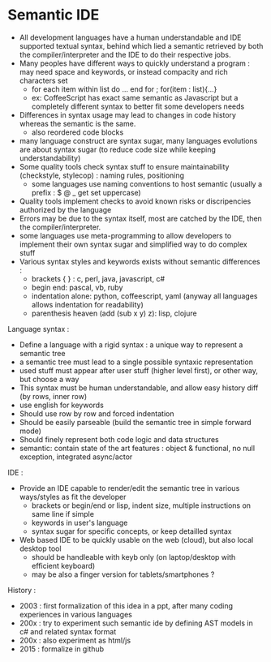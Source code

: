 # Semantic IDE

* All development languages have a human understandable and IDE supported textual syntax, behind which lied a semantic 
retrieved by both the compiler/interpreter and the IDE to do their respective jobs.
* Many peoples have different ways to quickly understand a program : may need space and keywords, or instead compacity and rich characters set
  * for each item within list do ... end for ; for(item : list){...}
  * ex: CoffeeScript has exact same semantic as Javascript but a completely different syntax to better fit some developers needs
* Differences in syntax usage may lead to changes in code history whereas the semantic is the same.
  * also reordered code blocks
* many language construct are syntax sugar, many languages evolutions are about syntax sugar (to reduce code size while keeping understandability)
* Some quality tools check syntax stuff to ensure maintainability (checkstyle, stylecop) : naming rules, positioning
  * some languages use naming conventions to host semantic (usually a prefix : $ @ _ get set uppercase)
* Quality tools implement checks to avoid known risks or discripencies authorized by the language
* Errors may be due to the syntax itself, most are catched by the IDE, then the compiler/interpreter.
* some languages use meta-programming to allow developers to implement their own syntax sugar and simplified way to do complex stuff
* Various syntax styles and keywords exists without semantic differences : 
  * brackets { } : c, perl, java, javascript, c#
  * begin end: pascal, vb, ruby
  * indentation alone: python, coffeescript, yaml (anyway all languages allows indentation for readability)
  * parenthesis heaven (add (sub x y) z): lisp, clojure

Language syntax :
* Define a language with a rigid syntax : a unique way to represent a semantic tree
 * a semantic tree must lead to a single possible syntaxic representation
 * used stuff must appear after user stuff (higher level first), or other way, but choose a way
* This syntax must be human understandable, and allow easy history diff (by rows, inner row)
* use english for keywords
* Should use row by row and forced indentation
* Should be easily parseable (build the semantic tree in simple forward mode)
* Should finely represent both code logic and data structures
* semantic: contain state of the art features : object & functional, no null exception, integrated async/actor

IDE :
* Provide an IDE capable to render/edit the semantic tree in various ways/styles as fit the developer
  * brackets or begin/end or lisp, indent size, multiple instructions on same line if simple
  * keywords in user's language
  * syntax sugar for specific concepts, or keep detailled syntax
* Web based IDE to be quickly usable on the web (cloud), but also local desktop tool
  * should be handleable with keyb only (on laptop/desktop with efficient keyboard)
  * may be also a finger version for tablets/smartphones ?

History :
* 2003 : first formalization of this idea in a ppt, after many coding experiences in various languages
* 200x : try to experiment such semantic ide by defining AST models in c# and related syntax format
* 200x : also experiment as html/js
* 2015 : formalize in github
